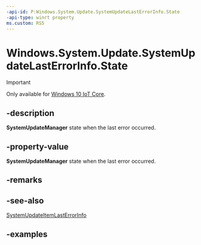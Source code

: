```yaml
---
-api-id: P:Windows.System.Update.SystemUpdateLastErrorInfo.State
-api-type: winrt property
ms.custom: RS5
---
```


<!-- Property syntax.
public SystemUpdateManagerState State { get; }
-->

# Windows.System.Update.SystemUpdateLastErrorInfo.State

> [!IMPORTANT]
> Only available for [Windows 10 IoT Core](https://learn.microsoft.com/windows/iot-core/windows-iot-core).

## -description
**SystemUpdateManager** state when the last error occurred.

## -property-value

**SystemUpdateManager** state when the last error occurred.

## -remarks

## -see-also
[SystemUpdateItemLastErrorInfo](systemupdatelasterrorinfo.md)

## -examples

